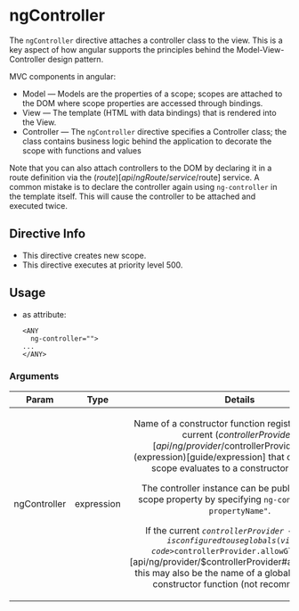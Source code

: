 



# ngController








The `ngController` directive attaches a controller class to the view. This is a key aspect of how angular
supports the principles behind the Model-View-Controller design pattern.

MVC components in angular:

* Model — Models are the properties of a scope; scopes are attached to the DOM where scope properties
  are accessed through bindings.
* View — The template (HTML with data bindings) that is rendered into the View.
* Controller — The `ngController` directive specifies a Controller class; the class contains business
  logic behind the application to decorate the scope with functions and values

Note that you can also attach controllers to the DOM by declaring it in a route definition
via the ($route)[api/ngRoute/service/$route] service. A common mistake is to declare the controller
again using `ng-controller` in the template itself.  This will cause the controller to be attached
and executed twice.








## Directive Info

* This directive creates new scope.
* This directive executes at priority level 500.


## Usage



* as attribute:
    ```
    <ANY
      ng-controller="">
    ...
    </ANY>
    ```




### Arguments

| Param | Type | Details |
| :--: | :--: | :--: |
| ngController | expression | <p>Name of a constructor function registered with the current ($controllerProvider)[api/ng/provider/$controllerProvider] or an (expression)[guide/expression] that on the current scope evaluates to a constructor function.</p> <p>The controller instance can be published into a scope property by specifying <code>ng-controller=&quot;as propertyName&quot;</code>.</p> <p>If the current <code>$controllerProvider</code> is configured to use globals (via (<code>$controllerProvider.allowGlobals()</code>)[api/ng/provider/$controllerProvider#allowGlobals]), this may also be the name of a globally accessible constructor function (not recommended).</p>  |




